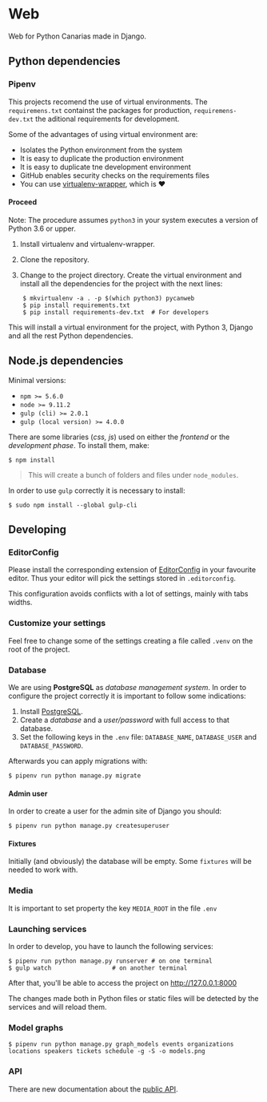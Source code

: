 # Web

Web for Python Canarias made in Django.

## Python dependencies

### Pipenv

This projects recomend the use of virtual environments. The `requiremens.txt`
containst the packages for production,  `requiremens-dev.txt` the aditional
requirements for development.

Some of the advantages of using virtual environment are:

- Isolates the Python environment from the system
- It is easy to duplicate the production environment
- It is easy to duplicate tne development environment
- GitHub enables security checks on the requirements files
- You can use [virtualenv-wrapper](https://virtualenvwrapper.readthedocs.io/en/latest/), which is ❤️

#### Proceed

Note: The procedure assumes `python3` in your system executes a version of
Python 3.6 or upper.


1) Install virtualenv and virtualenv-wrapper.

2) Clone the repository.

3) Change to the project directory. Create the virtual environment and install all
the dependencies for the project with the next lines:

~~~console
    $ mkvirtualenv -a . -p $(which python3) pycanweb
    $ pip install requirements.txt
    $ pip install requirements-dev.txt  # For developers
~~~

This will install a virtual environment for the project, with Python 3, Django
and all the rest Python dependencies.

## Node.js dependencies

Minimal versions:

- `npm >= 5.6.0`
- `node >= 9.11.2`
- `gulp (cli) >= 2.0.1`
- `gulp (local version) >= 4.0.0`

There are some libraries (*css, js*) used on either the *frontend* or the *development phase*. To install them, make:

~~~console
$ npm install
~~~

> This will create a bunch of folders and files under `node_modules`.

In order to use `gulp` correctly it is necessary to install:

~~~console
$ sudo npm install --global gulp-cli
~~~

## Developing

### EditorConfig

Please install the corresponding extension of [EditorConfig](https://editorconfig.org/) in your favourite editor. Thus your editor will pick the settings stored in `.editorconfig`.

This configuration avoids conflicts with a lot of settings, mainly with tabs widths.

### Customize your settings

Feel free to change some of the settings creating a file called `.venv` on the root of the project.

### Database

We are using **PostgreSQL** as *database management system*. In order to configure the project correctly it is important to follow some indications:

1. Install [PostgreSQL](https://www.postgresql.org/download/).
2. Create a *database* and a *user/password* with full access to that database.
3. Set the following keys in the `.env` file: `DATABASE_NAME`, `DATABASE_USER` and `DATABASE_PASSWORD`.

Afterwards you can apply migrations with:

~~~console
$ pipenv run python manage.py migrate
~~~

#### Admin user

In order to create a user for the admin site of Django you should:

~~~console
$ pipenv run python manage.py createsuperuser
~~~

#### Fixtures

Initially (and obviously) the database will be empty. Some `fixtures` will be needed to work with.

### Media

It is important to set property the key `MEDIA_ROOT` in the file `.env`

### Launching services

In order to develop, you have to launch the following services:

~~~console
$ pipenv run python manage.py runserver # on one terminal
$ gulp watch                 # on another terminal
~~~

After that, you'll be able to access the project on http://127.0.0.1:8000

The changes made both in Python files or static files will be detected by the services and will reload them.

### Model graphs

~~~console
$ pipenv run python manage.py graph_models events organizations locations speakers tickets schedule -g -S -o models.png
~~~

### API

There are new documentation about the [public API](./docs/api.md).
